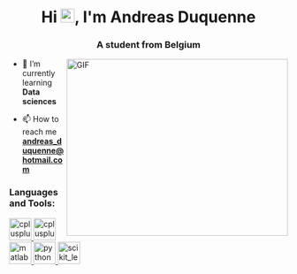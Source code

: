 <h1 align="center">Hi <img src="https://media.giphy.com/media/hvRJCLFzcasrR4ia7z/giphy.gif" width="25px">, I'm Andreas Duquenne</h1>
<h3 align="center">A student from Belgium</h3>

<img align="right" alt="GIF" src="https://media.giphy.com/media/Ll22OhMLAlVDb8UQWe/giphy.gif" width="400" height="320" />
<!-- <img align="right" alt="GIF" src="https://media.giphy.com/media/LMt9638dO8dftAjtco/giphy.gif" width="200" height="170" /> -->

- 🌱 I’m currently learning **Data sciences**

- 📫 How to reach me **andreas_duquenne@hotmail.com**


<h3 align="left">Languages and Tools:</h3>
<p align="left">
<a href="https://www.w3schools.com/cpp/" target="_blank">
<img src="https://devicons.github.io/devicon/devicon.git/icons/cplusplus/cplusplus-original.svg" alt="cplusplus" width="40" height="40"/>
</a>

<a href="https://www.w3schools.com/java/" target="_blank">
<img src="https://simpleicons.org/icons/java.svg" alt="cplusplus" width="40" height="40"/>
</a> 
  
<a href="https://www.mathworks.com/" target="_blank"> 
<img src="https://raw.githubusercontent.com/simple-icons/simple-icons/master/icons/mathworks.svg" alt="matlab" width="40" height="40"/> 
</a> 

<a href="https://www.python.org" target="_blank"> 
<img src="https://devicons.github.io/devicon/devicon.git/icons/python/python-original.svg" alt="python" width="40" height="40"/> 
</a> 

<a href="https://scikit-learn.org/" target="_blank"> 
<img src="https://upload.wikimedia.org/wikipedia/commons/0/05/Scikit_learn_logo_small.svg" alt="scikit_learn" width="40" height="40"/> 
</a> 
</p>


